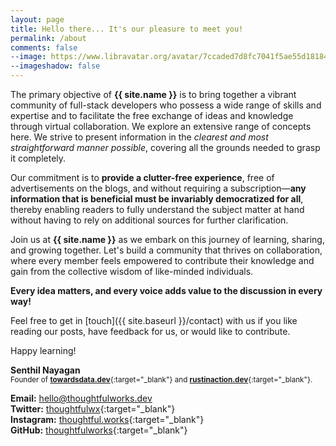 ```yaml
---
layout: page
title: Hello there... It's our pleasure to meet you!
permalink: /about
comments: false
--image: https://www.libravatar.org/avatar/7ccaded7d8fc7041f5ae55d18184e5fd?d=retro&s=350
--imageshadow: false
---
```


The primary objective of <b>{{ site.name }}</b> is to bring together a vibrant community of full-stack developers who possess a wide range of skills and expertise and to facilitate the free exchange of ideas and knowledge through virtual collaboration. We explore an extensive range of concepts here. We strive to present information in the _clearest and most straightforward manner possible_, covering all the grounds needed to grasp it completely. 

Our commitment is to **provide a clutter-free experience**, free of advertisements on the blogs, and without requiring a subscription—**any information that is beneficial must be invariably democratized for all**, thereby enabling readers to fully understand the subject matter at hand without having to rely on additional sources for further clarification.

Join us at <b>{{ site.name }}</b> as we embark on this journey of learning, sharing, and growing together. Let's build a community that thrives on collaboration, where every member feels empowered to contribute their knowledge and gain from the collective wisdom of like-minded individuals. 

<b>Every idea matters, and every voice adds value to the discussion in every way!</b>

Feel free to get in [touch]({{ site.baseurl }}/contact) with us if you like reading our posts, have feedback for us, or would like to contribute.
 
Happy learning!

**Senthil Nayagan**<br/>
<sup>Founder of [**towardsdata.dev**](https://towardsdata.dev/){:target="_blank"} and [**rustinaction.dev**](https://rustinaction.dev/){:target="_blank"}.</sup>

**Email:** [hello@thoughtfulworks.dev](mailto:hello@thoughtfulworks.dev)<br/>
**Twitter:** [thoughtfulwx](https://twitter.com/thoughtfulwx){:target="_blank"}<br/>
**Instagram:** [thoughtful.works](https://www.instagram.com/thoughtful.works){:target="_blank"}<br/>
**GitHub:** [thoughtfulworks](https://github.com/thoughtfulworks){:target="_blank"}<br/>

